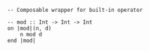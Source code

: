 ```applescript
-- Composable wrapper for built-in operator
```

```applescript
-- mod :: Int -> Int -> Int
on |mod|(n, d)
    n mod d
end |mod|
```